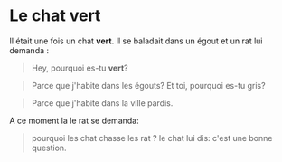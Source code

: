 # Le chat vert

Il était une fois un chat **vert**.
Il se baladait dans un égout et un rat lui demanda :
>Hey, pourquoi es-tu **vert**?

>Parce que j'habite dans les égouts? Et toi, pourquoi es-tu gris?

>Parce que j'habite dans la ville pardis.

A ce moment la le rat se demanda:
> pourquoi les chat chasse les rat ?
le chat lui dis:
> c'est une bonne question.

